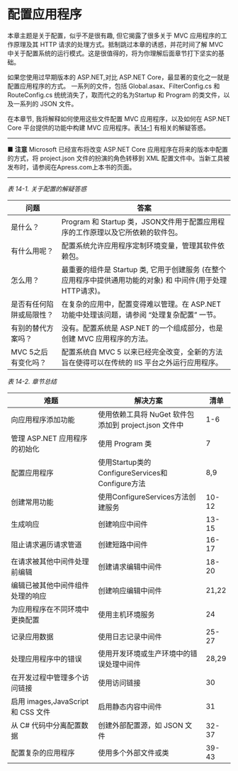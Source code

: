 # 配置应用程序
本章主题是关于配置，似乎不是很有趣, 但它揭露了很多关于 MVC 应用程序的工作原理及其 HTTP 请求的处理方式。抵制跳过本章的诱惑，并花时间了解 MVC 中关于配置系统的运行模式。这是很值得的，将为你理解后面章节打下坚实的基础。

如果您使用过早期版本的 ASP.NET,对比 ASP.NET Core，最显著的变化之一就是配置应用程序的方式。 一系列的文件，包括 Global.asax、FilterConfig.cs 和 RouteConfig.cs 统统消失了，取而代之的名为Startup 和 Program 的类文件，以及一系列的 JSON 文件。

在本章节, 我将解释如何使用这些文件配置 MVC 应用程序，以及如何在 ASP.NET Core 平台提供的功能中构建 MVC 应用程序。表[14-1](#14-1) 有相关的解疑答惑。

***
■ **注意** Microsoft 已经宣布将改变 ASP.NET Core 应用程序在将来的版本中配置的方式，将 project.json 文件的扮演的角色转移到 XML 配置文件中。当新工具被发布时，请参阅在Apress.com上本书的页面。
*** 

<span id = "14-1"><i>表 14-1. 关于配置的解疑答惑</i></span>

问题|答案
-|-
是什么？ | Program 和 Startup 类，JSON文件用于配置应用程序的工作原理以及它所依赖的软件包。
有什么用呢？|配置系统允许应用程序定制环境变量，管理其软件依赖包。
怎么用？ |最重要的组件是 Startup 类, 它用于创建服务 (在整个应用程序中提供通用功能的对象) 和 中间件(用于处理HTTP请求)。
是否有任何陷阱或局限性？|在复杂的应用中，配置变得难以管理。在 ASP.NET功能中处理该问题，请参阅 “处理复杂配置” 一节。
有别的替代方案吗？ |没有。配置系统是 ASP.NET 的一个组成部分，也是创建 MVC 应用程序的方法。 
MVC 5之后有变化吗？|配置系统自 MVC 5 以来已经完全改变，全新的方法旨在使得可以在传统的 IIS 平台之外运行应用程序。

*表 14-2. 章节总结*

难题|解决方案|清单
-|-|-
向应用程序添加功能|使用依赖工具将 NuGet 软件包添加到 project.json 文件中|1-6
管理 ASP.NET 应用程序的初始化|使用 Program 类|7
配置应用程序|使用Startup类的ConfigureServices和Configure方法|8,9
创建常用功能|使用ConfigureServices方法创建服务|10-12
生成响应|创建响应中间件|13-15
阻止请求遍历请求管道|创建短路中间件|16-17
在请求被其他中间件处理前编辑|创建请求编辑中间件|18-20
编辑已被其他中间件组件处理的响应|创建响应编辑中间件|21,22
为应用程序在不同环境中更换配置|使用主机环境服务|24
记录应用数据|使用日志记录中间件|25-27
处理应用程序中的错误|使用开发环境或生产环境中的错误处理中间件|28,29
在开发过程中管理多个访问链接|使用访问链接|30
启用 images,JavaScript 和 CSS 文件|启用静态内容中间件|31
从 C# 代码中分离配置数据|创建外部配置源，如 JSON 文件|32-37
配置复杂的应用程序|使用多个外部文件或类|39-43
